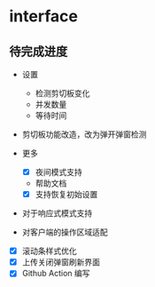 # interface

## 待完成进度

- 设置

  - 检测剪切板变化
  - 并发数量
  - 等待时间

- 剪切板功能改造，改为弹开弹窗检测

- 更多

  - [x] 夜间模式支持
  - 帮助文档
  - [x] 支持恢复初始设置

- 对于响应式模式支持
- 对客户端的操作区域适配
- [x] 滚动条样式优化
- [x] 上传关闭弹窗刷新界面
- [x] Github Action 编写
